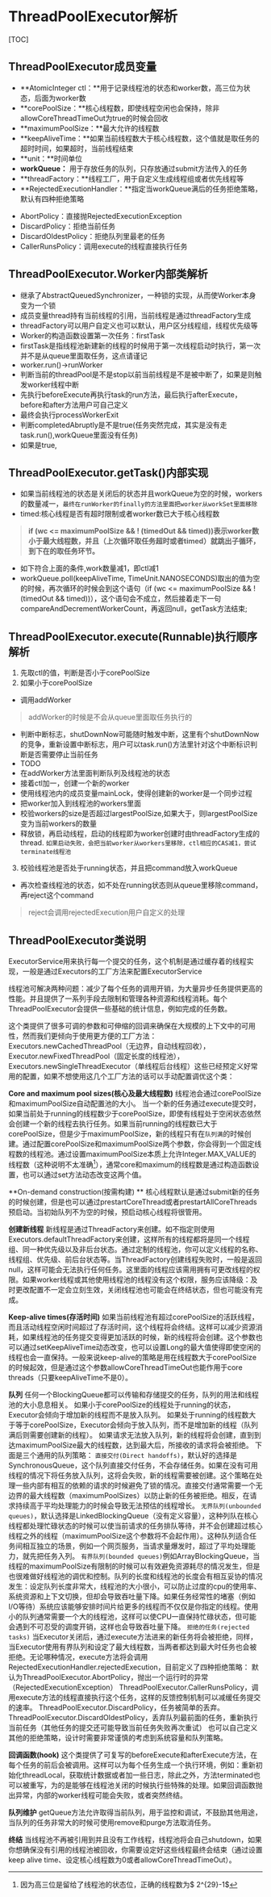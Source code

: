 # ThreadPoolExecutor解析

[TOC]

## ThreadPoolExecutor成员变量
- **AtomicInteger ctl：**用于记录线程池的状态和worker数，高三位为状态，后面为worker数
- **corePoolSize：**核心线程数，即使线程空闲也会保持，除非allowCoreThreadTimeOut为true的时候会回收
- **maximumPoolSize：**最大允许的线程数
- **keepAliveTime：**如果当前线程数大于核心线程数，这个值就是取任务的超时时间，如果超时，当前线程结束
- **unit：**时间单位
- **workQueue：** 用于存放任务的队列，只存放通过submit方法传入的任务
- **threadFactory：**线程工厂，用于自定义生成线程组或者优先线程等
- **RejectedExecutionHandler：**指定当workQueue满后的任务拒绝策略，默认有四种拒绝策略
 * AbortPolicy：直接抛RejectedExecutionException
 * DiscardPolicy：拒绝当前任务
 * DiscardOldestPolicy：拒绝队列里最老的任务
 * CallerRunsPolicy：调用execute的线程直接执行任务

## ThreadPoolExecutor.Worker内部类解析
* 继承了AbstractQueuedSynchronizer，一种锁的实现，从而使Worker本身变为一个锁
* 成员变量thread持有当前线程的引用，当前线程是通过threadFactory生成
* threadFactory可以用户自定义也可以默认，用户区分线程组，线程优先级等
* Worker的构造函数设置第一次任务：firstTask
* firstTask是指线程池新建新的线程的时候用于第一次线程启动时执行，第一次并不是从queue里面取任务，这点请谨记
* worker.run()->runWorker
 * 判断当前的threadPool是不是stop以前当前线程是不是被中断了，如果是则触发worker线程中断
 * 先执行beforeExecute再执行task的run方法，最后执行afterExecute，before和after方法用户可自己定义
 * 最终会执行processWorkerExit
 * 判断completedAbruptly是不是true(任务突然完成，其实是没有走task.run(),workQueue里面没有任务)
  * 如果是true,

## ThreadPoolExecutor.getTask()内部实现
* 如果当前线程池的状态是关闭后的状态并且workQueue为空的时候，workers的数量减一，`最终在runWorker的finally的方法里面把worker从workSet里面移除`
* timed:核心线程是否有超时限制或者worker数已大于核心线程数
> **if (wc <= maximumPoolSize && ! (timedOut && timed))表示worker数小于最大线程数，并且（上次循环取任务超时或者timed）就跳出子循环，到下在的取任务环节。**

* 如下符合上面的条件,work数量减1，即ctl减1 
* workQueue.poll(keepAliveTime, TimeUnit.NANOSECONDS)取出的值为空的时候，再次循环的时候会到这个语句（if (wc <= maximumPoolSize && ! (timedOut && timed))），这个语句会不成立，然后接着走下一句compareAndDecrementWorkerCount，再返回null，getTask方法结束;

## ThreadPoolExecutor.execute(Runnable)执行顺序解析
1.   先取ctl的值，判断是否小于corePoolSize
2.  如果小于corePoolSize
* 调用addWorker
> addWorker的时候是不会从queue里面取任务执行的

 * 判断中断标志，shutDownNow可能随时触发中断，这里有个shutDownNow的竞争，重新设置中断标志，用户可以task.run()方法里针对这个中断标识判断是否需要停止当前任务
 * TODO
* 在addWorker方法里面判断队列及线程池的状态
* 接着ctl加一，创建一个新的worker
* 使用线程池内的成员变量mainLock，使得创建新的worker是一个同步过程
* 把worker加入到线程池的workers里面
* 校验workers的size是否超过largestPoolSize,如果大于，则largestPoolSize变为当前workers的数量
* 释放锁，再启动线程，启动的线程即为worker创建时由threadFactory生成的thread.
`如果启动失败，会把当前worker从workers里移除，ctl相应的CAS减1，尝试terminate线程池`

3. 校验线程池是否处于running状态，并且把command放入workQueue
 * 再次检查线程池的状态，如不处在running状态则从queue里移除command，再reject这个command 
 > reject会调用rejectedExecution用户自定义的处理


## ThreadPoolExecutor类说明
ExecutorService用来执行每一个提交的任务，这个机制是通过缓存着的线程实现，一般是通过Executors的工厂方法来配置ExecutorService

线程池可解决两种问题：减少了每个任务的调用开销，为大量异步任务提供更高的性能。并且提供了一系列手段去限制和管理各种资源和线程消耗。每个ThreadPoolExecutor会提供一些基础的统计信息，例如完成的任务数。

这个类提供了很多可调的参数和可伸缩的回调来确保在大规模的上下文中的可用性，然而我们更倾向于使用更方便的工厂方法：Executors.newCachedThreadPool（无边界，自动线程回收），Executor.newFixedThreadPool（固定长度的线程池），Executors.newSingleThreadExecutor（单线程后台线程）这些已经预定义好常用的配置，如果不想使用这几个工厂方法的话可以手动配置调优这个类：

**Core and maximum pool sizes(核心及最大线程数)**
线程池会通过corePoolSize和maximumPoolSize自动配置池的大小。
当一个新的任务通过execute提交时，如果当前处于running的线程数少于corePoolSize，即使有线程处于空闲状态依然会创建一个新的线程去执行任务。如果当前running的线程数已大于corePoolSize，但是少于maximumPoolSize，新的线程只有在`队列满`的时候创建。通过配置corePoolSize和maximumPoolSize两个参数，你会得到一个固定线程数的线程池。通过设置maximumPoolSize本质上允许Integer.MAX_VALUE的线程数（这种说明不太准确[^maxthreadcount]），通常core和maximum的线程数是通过构造函数设置，也可以通过set方法动态改变这两个值。

**On-demand construction(按需构建) ** 
核心线程默认是通过submit新的任务的时候创建，但是也可以通过prestartCoreThread或者prestartAllCoreThreads预启动。当初始队列不为空的时候，预启动核心线程将很管用。

**创建新线程**
新线程是通过ThreadFactory来创建。如不指定则使用Executors.defaultThreadFactory来创建，这样所有的线程都将是同一个线程组、同一种优先级以及非后台状态。通过定制的线程池，你可以定义线程的名称、线程组、优先级、前后台状态等。当ThreadFactory创建线程失败时，一般是返回null，这样可能会无法执行任何任务。这里面的线程应该需用拥有可更改线程的权限。如果worker线程或其他使用线程池的线程没有这个权限，服务应该降级：及时更改配置不一定会立刻生效，关闭线程池也可能会在终结状态，但也可能没有完成。

**Keep-alive times(存活时间)**
如果当前线程池有超过corePoolSize的活跃线程，而且活动线程空闲时间超过了存活时间，这个线程将会终结。这样可以减少资源消耗，如果线程池的任务提交变得更加活跃的时候，新的线程将会创建。这个参数也可以通过setKeepAliveTime动态改变，也可以设置Long的最大值使得即使空闲的线程也会一直保持。一般来说keep-alive的策略是用在线程数大于corePoolSize的时候起效，但是通过这个参数allowCoreThreadTimeOut也能作用于core threads（只要keepAliveTime不是0）。

**队列**
任何一个BlockingQueue都可以传输和存储提交的任务，队列的用法和线程池的大小息息相关。
如果小于corePoolSize的线程处于running的状态，Executor会倾向于增加新的线程而不是放入队列。
如果处于running的线程数大于等于corePoolSize，Executor会倾向于放入队列，而不是增加新的线程（队列满后则需要创建新的线程）。
如果请求无法放入队列，新的线程将会创建，直到到达maximumPoolSize最大的线程数，达到最大后，所接收的请求将会被拒绝。
下面是三个通用的队列策略：
`直接交付(Direct handoffs)`，默认好的选择是SynchronousQueue，这个队列直接交付任务，不会存储任务。如果在没有可用线程的情况下将任务放入队列，这将会失败，新的线程需要被创建。这个策略在处理一些内部有相互的依赖的请求的时候避免了锁的情况。直接交付通常需要一个无边界的最大线程数（maximumPoolSizes）以防止新的任务被拒绝。相反，在请求持续高于平均处理能力的时候会导致无法预估的线程增长。
`无界队列(unbounded queues)`，默认选择是LinkedBlockingQueue（没有定义容量），这种列队在核心线程都处理忙碌状态的时候可以使当前请求的任务排队等待，并不会创建超过核心线程之外的线程（maximumPoolSize这个参数将不会起作用）。这种队列适合任务间相互独立的场景，例如一个网页服务，当请求量爆发时，超过了平均处理能力，就先把任务入列。
`有界队列(bounded queues)`例如ArrayBlockingQueue，当线程的maximumPoolSize有限制的时候可以有效避免资源耗尽的情况发生，但是也很难做好线程池的调优和控制。队列的长度和线程池的长度会有相互妥协的情况发生：设定队列长度非常大，线程池的大小很小，可以防止过度的cpu的使用率、系统资源和上下文切换，但却会导致吞吐量下降。如果任务经常性的堵塞（例如I/O等待）系统应该能够安排时间片给更多的线程而不仅仅是你指定的线程。使用小的队列通常需要一个大的线程池，这样可以使CPU一直保持忙碌状态，但可能会遇到不可忍受的调度开销，这样也会导致吞吐量下降。
`拒绝的任务(rejected tasks)`
当Executor关闭后，通过execute方法进来的新任务将会被拒绝，同样，当Executor使用有界队列和设定了最大线程数，当两者都达到最大时任务也会被拒绝。无论哪种情况，execute方法将会调用RejectedExecutionHandler.rejectedExecution，目前定义了四种拒绝策略：
默认为ThreadPoolExecutor.AbortPolicy，抛出一个运行时的异常（RejectedExecutionException）
ThreadPoolExecutor.CallerRunsPolicy，调用execute方法的线程直接执行这个任务，这样的反馈控制机制可以减缓任务提交的速率。
ThreadPoolExecutor.DiscardPolicy，任务被简单的丢弃。
ThreadPoolExecutor.DiscardOldestPolicy，丢弃队列最前面的任务，重新执行当前任务（其他任务的提交还可能导致当前任务失败再次重试）
也可以自己定义其他的拒绝策略，设计时需要非常谨慎的考虑到系统容量和队列策略。

**回调函数(hook)**
这个类提供了可复写的beforeExecute和afterExecute方法，在每个任务的前后会被调用。这样可以为每个任务生成一个执行环境，例如：重新初始化threadLocal，获取统计数据或者加一些日志，除此之外，方法terminated也可以被重写，为的是能够在线程池关闭的时候执行些特殊的处理。如果回调函数抛出异常，内部的worker线程可能会失败，或者突然终结。

**队列维护**
getQueue方法允许取得当前队列，用于监控和调试，不鼓励其他用途，当队列的任务非常大的时候可使用remove和purge方法取消任务。

**终结**
当线程池不再被引用到并且没有工作线程，线程池将会自己shutdown，如果你想确保没有引用的线程池被回收，你需要设定好这些线程最终会结束（通过设置keep alive time、设定核心线程数为0或者allowCoreThreadTimeOut）。



[^maxthreadcount]: 因为高三位是留给了线程池的状态位，正确的线程数为$ 2^{29}-1$